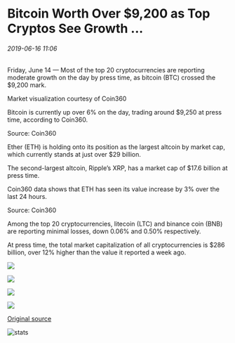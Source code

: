 # Bitcoin Worth Over $9,200 as Top Cryptos See Growth ...

###### 2019-06-16 11:06

Friday, June 14 — Most of the top 20 cryptocurrencies are reporting moderate growth on the day by press time, as bitcoin (BTC) crossed the $9,200 mark.

Market visualization courtesy of Coin360

Bitcoin is currently up over 6% on the day, trading around $9,250 at press time, according to Coin360.

Source: Coin360

Ether (ETH) is holding onto its position as the largest altcoin by market cap, which currently stands at just over $29 billion.

The second-largest altcoin, Ripple’s XRP, has a market cap of $17.6 billion at press time.

Coin360 data shows that ETH has seen its value increase by 3% over the last 24 hours.

Source: Coin360

Among the top 20 cryptocurrencies, litecoin (LTC) and binance coin (BNB) are reporting minimal losses, down 0.06% and 0.50% respectively.

At press time, the total market capitalization of all cryptocurrencies is $286 billion, over 12% higher than the value it reported a week ago.

![](https://s3.cointelegraph.com/storage/uploads/view/f20da53fb28b1a11a1b3da311065e4b4.png)

![](https://s3.cointelegraph.com/storage/uploads/view/8e1fb7f2660ce188e359fcf28f19f98c.jpeg)

![](https://s3.cointelegraph.com/storage/uploads/view/e3e50dd4c200ae1784282c6230ff0e2f.jpeg)

![](https://s3.cointelegraph.com/storage/uploads/view/ad46f84f3ac795db9d38071a7d6bc021.jpeg)

[Original source](https://cointelegraph.com/news/bitcoin-worth-over-9-200-as-top-cryptos-see-growth)

![stats](https://c.statcounter.com/11760860/0/a89fa40b/1/ "stats")